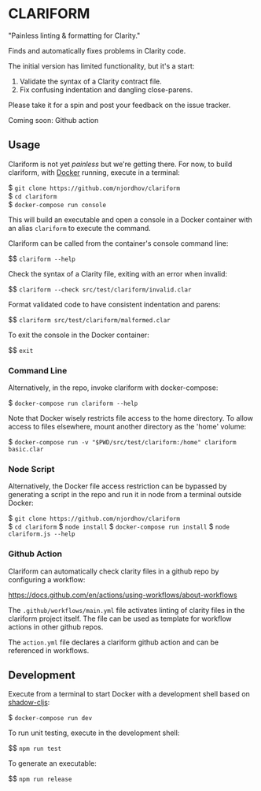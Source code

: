 # CLARIFORM

"Painless linting & formatting for Clarity."

Finds and automatically fixes problems in Clarity code.

The initial version has limited functionality, but it's a start:

1. Validate the syntax of a Clarity contract file.
2. Fix confusing indentation and dangling close-parens.

Please take it for a spin and post your feedback on the issue tracker.

Coming soon: Github action

## Usage 

Clariform is not yet *painless* but we're getting there. For now,
to build clariform, with [Docker](https://www.docker.com/) running,
execute in a terminal:

$ `git clone https://github.com/njordhov/clariform`  
$ `cd clariform`  
$ `docker-compose run console`  

This will build an executable and open a console in a Docker container 
with an alias `clariform` to execute the command.

Clariform can be called from the container's console command line:

$$ `clariform --help`

Check the syntax of a Clarity file, exiting with an error when invalid:

$$ `clariform --check src/test/clariform/invalid.clar`

Format validated code to have consistent indentation and parens:

$$ `clariform src/test/clariform/malformed.clar`

To exit the console in the Docker container:

$$ `exit`

### Command Line 

Alternatively, in the repo, invoke clariform with docker-compose:

$ `docker-compose run clariform --help`

Note that Docker wisely restricts file access to the home directory.
To allow access to files elsewhere, mount another directory as the 'home' volume:

$ `docker-compose run -v "$PWD/src/test/clariform:/home" clariform basic.clar`

### Node Script

Alternatively, the Docker file access restriction can be bypassed by 
generating a script in the repo and run it in node from a terminal outside Docker:

$ `git clone https://github.com/njordhov/clariform`  
$ `cd clariform`
$ `node install`
$ `docker-compose run install`
$ `node clariform.js --help`

### Github Action

Clariform can automatically check clarity files in a github repo by configuring a workflow:

https://docs.github.com/en/actions/using-workflows/about-workflows

The `.github/workflows/main.yml` file activates linting of clarity 
files in the clariform project itself. The file can be used as template for 
workflow actions in other github repos.

The `action.yml` file declares a clariform github action and can be referenced 
in workflows.

## Development 

Execute from a terminal to start Docker with a development shell
based on [shadow-cljs](https://github.com/thheller/shadow-cljs):

$ `docker-compose run dev`

To run unit testing, execute in the development shell:

$$ `npm run test`

To generate an executable:

$$ `npm run release`


